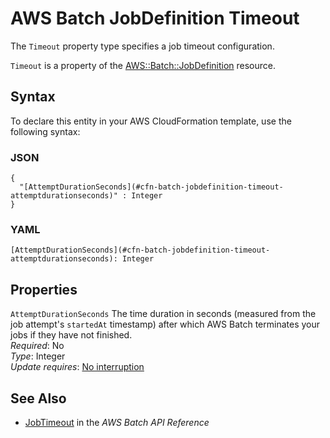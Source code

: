# AWS Batch JobDefinition Timeout<a name="aws-properties-batch-jobdefinition-timeout"></a>

<a name="aws-properties-batch-jobdefinition-timeout-description"></a>The `Timeout` property type specifies a job timeout configuration\.

<a name="aws-properties-batch-jobdefinition-timeout-inheritance"></a> `Timeout` is a property of the [AWS::Batch::JobDefinition](aws-resource-batch-jobdefinition.md) resource\.

## Syntax<a name="aws-properties-batch-jobdefinition-timeout-syntax"></a>

To declare this entity in your AWS CloudFormation template, use the following syntax:

### JSON<a name="aws-properties-batch-jobdefinition-timeout-syntax.json"></a>

```
{
  "[AttemptDurationSeconds](#cfn-batch-jobdefinition-timeout-attemptdurationseconds)" : Integer
}
```

### YAML<a name="aws-properties-batch-jobdefinition-timeout-syntax.yaml"></a>

```
[AttemptDurationSeconds](#cfn-batch-jobdefinition-timeout-attemptdurationseconds): Integer
```

## Properties<a name="aws-properties-batch-jobdefinition-timeout-properties"></a>

`AttemptDurationSeconds`  <a name="cfn-batch-jobdefinition-timeout-attemptdurationseconds"></a>
The time duration in seconds \(measured from the job attempt's `startedAt` timestamp\) after which AWS Batch terminates your jobs if they have not finished\.   
 *Required*: No  
 *Type*: Integer  
*Update requires*: [No interruption](using-cfn-updating-stacks-update-behaviors.md#update-no-interrupt)

## See Also<a name="aws-properties-batch-jobdefinition-timeout-seealso"></a>
+ [JobTimeout](https://docs.aws.amazon.com/batch/latest/APIReference/API_JobTimeout.html) in the *AWS Batch API Reference*